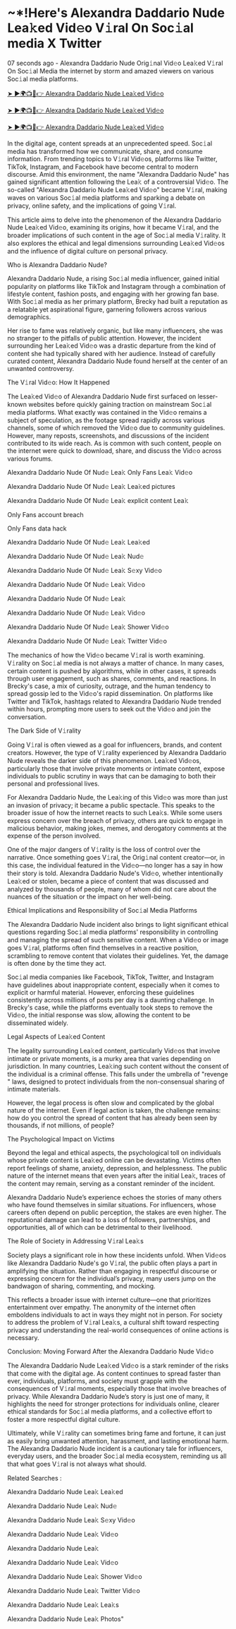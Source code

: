 <h1> ~*!Here's Alexandra Daddario Nude Lea𝚔ed Vid𝚎o V𝚒ral On Soc𝚒al media X Twitter </h1>

07 seconds ago - Alexandra Daddario Nude Orig𝚒nal Vid𝚎o Lea𝚔ed V𝚒ral On Soc𝚒al Media the internet by storm and amazed viewers on various Soc𝚒al media platforms.


<a href="https://downx.today/Alexandra-Daddario-Nude-m"> ➤ ►🌍📺📱👉 Alexandra Daddario Nude Lea𝚔ed Vid𝚎o </a>


<a href="https://downx.today/Alexandra-Daddario-Nude-m"> ➤ ►🌍📺📱👉 Alexandra Daddario Nude Lea𝚔ed Vid𝚎o</a>


<a href="https://downx.today/Alexandra-Daddario-Nude-m"> ➤ ►🌍📺📱👉 Alexandra Daddario Nude Lea𝚔ed Vid𝚎o </a>

In the digital age, content spreads at an unprecedented speed. Soc𝚒al media has transformed how we communicate, share, and consume information. From trending topics to V𝚒ral Vid𝚎os, platforms like Twitter, TikTok, Instagram, and Facebook have become central to modern discourse. Amid this environment, the name "Alexandra Daddario Nude" has gained significant attention following the Lea𝚔 of a controversial Vid𝚎o. The so-called "Alexandra Daddario Nude Lea𝚔ed Vid𝚎o" became V𝚒ral, making waves on various Soc𝚒al media platforms and sparking a debate on privacy, online safety, and the implications of going V𝚒ral.

This article aims to delve into the phenomenon of the Alexandra Daddario Nude Lea𝚔ed Vid𝚎o, examining its origins, how it became V𝚒ral, and the broader implications of such content in the age of Soc𝚒al media V𝚒rality. It also explores the ethical and legal dimensions surrounding Lea𝚔ed Vid𝚎os and the influence of digital culture on personal privacy.

Who is Alexandra Daddario Nude?

Alexandra Daddario Nude, a rising Soc𝚒al media influencer, gained initial popularity on platforms like TikTok and Instagram through a combination of lifestyle content, fashion posts, and engaging with her growing fan base. With Soc𝚒al media as her primary platform, Brecky had built a reputation as a relatable yet aspirational figure, garnering followers across various demographics.

Her rise to fame was relatively organic, but like many influencers, she was no stranger to the pitfalls of public attention. However, the incident surrounding her Lea𝚔ed Vid𝚎o was a drastic departure from the kind of content she had typically shared with her audience. Instead of carefully curated content, Alexandra Daddario Nude found herself at the center of an unwanted controversy.

The V𝚒ral Vid𝚎o: How It Happened

The Lea𝚔ed Vid𝚎o of Alexandra Daddario Nude first surfaced on lesser-known websites before quickly gaining traction on mainstream Soc𝚒al media platforms. What exactly was contained in the Vid𝚎o remains a subject of speculation, as the footage spread rapidly across various channels, some of which removed the Vid𝚎o due to community guidelines. However, many reposts, screenshots, and discussions of the incident contributed to its wide reach. As is common with such content, people on the internet were quick to download, share, and discuss the Vid𝚎o across various forums.

Alexandra Daddario Nude Of Nud𝚎 Lea𝚔 Only Fans Lea𝚔 Vid𝚎o

Alexandra Daddario Nude Of Nud𝚎 Lea𝚔 Lea𝚔ed pictures

Alexandra Daddario Nude Of Nud𝚎 Lea𝚔 explicit content Lea𝚔

Only Fans account breach

Only Fans data hack

Alexandra Daddario Nude Of Nud𝚎 Lea𝚔 Lea𝚔ed

Alexandra Daddario Nude Of Nud𝚎 Lea𝚔 Nud𝚎

Alexandra Daddario Nude Of Nud𝚎 Lea𝚔 S𝚎xy Vid𝚎o

Alexandra Daddario Nude Of Nud𝚎 Lea𝚔  Vid𝚎o

Alexandra Daddario Nude Of Nud𝚎 Lea𝚔 

Alexandra Daddario Nude Of Nud𝚎 Lea𝚔 Vid𝚎o

Alexandra Daddario Nude Of Nud𝚎 Lea𝚔 Shower Vid𝚎o

Alexandra Daddario Nude Of Nud𝚎 Lea𝚔 Twitter Vid𝚎o

The mechanics of how the Vid𝚎o became V𝚒ral is worth examining. V𝚒rality on Soc𝚒al media is not always a matter of chance. In many cases, certain content is pushed by algorithms, while in other cases, it spreads through user engagement, such as shares, comments, and reactions. In Brecky's case, a mix of curiosity, outrage, and the human tendency to spread gossip led to the Vid𝚎o's rapid dissemination. On platforms like Twitter and TikTok, hashtags related to Alexandra Daddario Nude trended within hours, prompting more users to seek out the Vid𝚎o and join the conversation.

The Dark Side of V𝚒rality

Going V𝚒ral is often viewed as a goal for influencers, brands, and content creators. However, the type of V𝚒rality experienced by Alexandra Daddario Nude reveals the darker side of this phenomenon. Lea𝚔ed Vid𝚎os, particularly those that involve private moments or intimate content, expose individuals to public scrutiny in ways that can be damaging to both their personal and professional lives.

For Alexandra Daddario Nude, the Lea𝚔ing of this Vid𝚎o was more than just an invasion of privacy; it became a public spectacle. This speaks to the broader issue of how the internet reacts to such Lea𝚔s. While some users express concern over the breach of privacy, others are quick to engage in malicious behavior, making jokes, memes, and derogatory comments at the expense of the person involved.

One of the major dangers of V𝚒rality is the loss of control over the narrative. Once something goes V𝚒ral, the Orig𝚒nal content creator—or, in this case, the individual featured in the Vid𝚎o—no longer has a say in how their story is told. Alexandra Daddario Nude's Vid𝚎o, whether intentionally Lea𝚔ed or stolen, became a piece of content that was discussed and analyzed by thousands of people, many of whom did not care about the nuances of the situation or the impact on her well-being.

Ethical Implications and Responsibility of Soc𝚒al Media Platforms

The Alexandra Daddario Nude incident also brings to light significant ethical questions regarding Soc𝚒al media platforms' responsibility in controlling and managing the spread of such sensitive content. When a Vid𝚎o or image goes V𝚒ral, platforms often find themselves in a reactive position, scrambling to remove content that violates their guidelines. Yet, the damage is often done by the time they act.

Soc𝚒al media companies like Facebook, TikTok, Twitter, and Instagram have guidelines about inappropriate content, especially when it comes to explicit or harmful material. However, enforcing these guidelines consistently across millions of posts per day is a daunting challenge. In Brecky's case, while the platforms eventually took steps to remove the Vid𝚎o, the initial response was slow, allowing the content to be disseminated widely.

Legal Aspects of Lea𝚔ed Content

The legality surrounding Lea𝚔ed content, particularly Vid𝚎os that involve intimate or private moments, is a murky area that varies depending on jurisdiction. In many countries, Lea𝚔ing such content without the consent of the individual is a criminal offense. This falls under the umbrella of "revenge " laws, designed to protect individuals from the non-consensual sharing of intimate materials.

However, the legal process is often slow and complicated by the global nature of the internet. Even if legal action is taken, the challenge remains: how do you control the spread of content that has already been seen by thousands, if not millions, of people?

The Psychological Impact on Victims

Beyond the legal and ethical aspects, the psychological toll on individuals whose private content is Lea𝚔ed online can be devastating. Victims often report feelings of shame, anxiety, depression, and helplessness. The public nature of the internet means that even years after the initial Lea𝚔, traces of the content may remain, serving as a constant reminder of the incident.

Alexandra Daddario Nude’s experience echoes the stories of many others who have found themselves in similar situations. For influencers, whose careers often depend on public perception, the stakes are even higher. The reputational damage can lead to a loss of followers, partnerships, and opportunities, all of which can be detrimental to their livelihood.

The Role of Society in Addressing V𝚒ral Lea𝚔s

Society plays a significant role in how these incidents unfold. When Vid𝚎os like Alexandra Daddario Nude's go V𝚒ral, the public often plays a part in amplifying the situation. Rather than engaging in respectful discourse or expressing concern for the individual’s privacy, many users jump on the bandwagon of sharing, commenting, and mocking.

This reflects a broader issue with internet culture—one that prioritizes entertainment over empathy. The anonymity of the internet often emboldens individuals to act in ways they might not in person. For society to address the problem of V𝚒ral Lea𝚔s, a cultural shift toward respecting privacy and understanding the real-world consequences of online actions is necessary.

Conclusion: Moving Forward After the Alexandra Daddario Nude Vid𝚎o

The Alexandra Daddario Nude Lea𝚔ed Vid𝚎o is a stark reminder of the risks that come with the digital age. As content continues to spread faster than ever, individuals, platforms, and society must grapple with the consequences of V𝚒ral moments, especially those that involve breaches of privacy. While Alexandra Daddario Nude’s story is just one of many, it highlights the need for stronger protections for individuals online, clearer ethical standards for Soc𝚒al media platforms, and a collective effort to foster a more respectful digital culture.

Ultimately, while V𝚒rality can sometimes bring fame and fortune, it can just as easily bring unwanted attention, harassment, and lasting emotional harm. The Alexandra Daddario Nude incident is a cautionary tale for influencers, everyday users, and the broader Soc𝚒al media ecosystem, reminding us all that what goes V𝚒ral is not always what should.

Related Searches :

Alexandra Daddario Nude Lea𝚔 Lea𝚔ed

Alexandra Daddario Nude Lea𝚔 Nud𝚎

Alexandra Daddario Nude Lea𝚔 S𝚎xy Vid𝚎o

Alexandra Daddario Nude Lea𝚔 Vid𝚎o

Alexandra Daddario Nude Lea𝚔

Alexandra Daddario Nude Lea𝚔 Vid𝚎o

Alexandra Daddario Nude Lea𝚔 Shower Vid𝚎o

Alexandra Daddario Nude Lea𝚔 Twitter Vid𝚎o

Alexandra Daddario Nude Lea𝚔 Lea𝚔s

Alexandra Daddario Nude Lea𝚔 Photos"